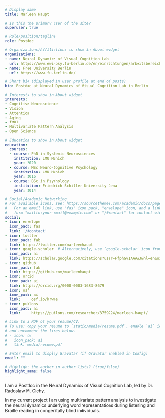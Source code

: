 ```yaml
---
# Display name
title: Marleen Haupt

# Is this the primary user of the site?
superuser: true

# Role/position/tagline
role: Postdoc

# Organizations/Affiliations to show in About widget
organizations:
- name: Neural Dynamics of Visual Cognition Lab
  url: https://www.ewi-psy.fu-berlin.de/en/einrichtungen/arbeitsbereiche/neural_dyn_of_vis_cog/index.html
- name: Free University Berlin
  url: https://www.fu-berlin.de/

# Short bio (displayed in user profile at end of posts)
bio: Postdoc at Neural Dynamics of Visual Cognition Lab in Berlin

# Interests to show in About widget
interests:
- Cognitive Neuroscience
- Vision
- Attention
- Aging
- fMRI
- Multivariate Pattern Analysis
- Open Science

# Education to show in About widget
education:
  courses:
  - course: PhD in Systemic Neurosciences
    institution: LMU Munich
    year: 2020
  - course: MSc Neuro-Cognitive Psychology
    institution: LMU Munich
    year: 2016
  - course: BSc in Psychology
    institution: Friedrich Schiller University Jena
    year: 2014

# Social/Academic Networking
# For available icons, see: https://sourcethemes.com/academic/docs/page-builder/#icons
#   For an email link, use "fas" icon pack, "envelope" icon, and a link in the
#   form "mailto:your-email@example.com" or "/#contact" for contact widget.
social:
- icon: envelope
  icon_pack: fas
  link: '/#contact'
- icon: twitter
  icon_pack: fab
  link: https://twitter.com/marleenhaupt
- icon: google-scholar  # Alternatively, use `google-scholar` icon from `ai` icon pack
  icon_pack: ai
  link: https://scholar.google.com/citations?user=FfphGvIAAAAJ&hl=en&oi=ao
- icon: github
  icon_pack: fab
  link: https://github.com/marleenhaupt
- icon: orcid
  icon_pack: ai
  link: https://orcid.org/0000-0003-1683-8679
- icon: osf
  icon_pack: ai
  link:  	osf.io/krwce
- icon: publons
  icon_pack: ai
  link:  	https://publons.com/researcher/3759724/marleen-haupt/

# Link to a PDF of your resume/CV.
# To use: copy your resume to `static/media/resume.pdf`, enable `ai` icons in `params.toml`, 
# and uncomment the lines below.
# - icon: cv
#   icon_pack: ai
#   link: media/resume.pdf

# Enter email to display Gravatar (if Gravatar enabled in Config)
email: ""

# Highlight the author in author lists? (true/false)
highlight_name: false
---
```


I am a Postdoc in the Neural Dynamics of Visual Cognition Lab, led by Dr. Radoslaw M. Cichy. 

In my current project I am using multivariate pattern analysis to investigate the neural dynamics underlying word representations during listening and Braille reading in congenitally blind individuals.

<!-- {{< icon name="download" pack="fas" >}} Download my {{< staticref "media/demo_resume.pdf" "newtab" >}}resumé{{< /staticref >}}. -->
